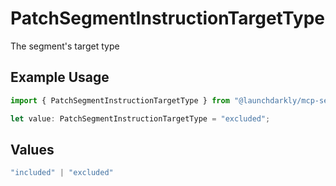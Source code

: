 # PatchSegmentInstructionTargetType

The segment's target type

## Example Usage

```typescript
import { PatchSegmentInstructionTargetType } from "@launchdarkly/mcp-server";

let value: PatchSegmentInstructionTargetType = "excluded";
```

## Values

```typescript
"included" | "excluded"
```